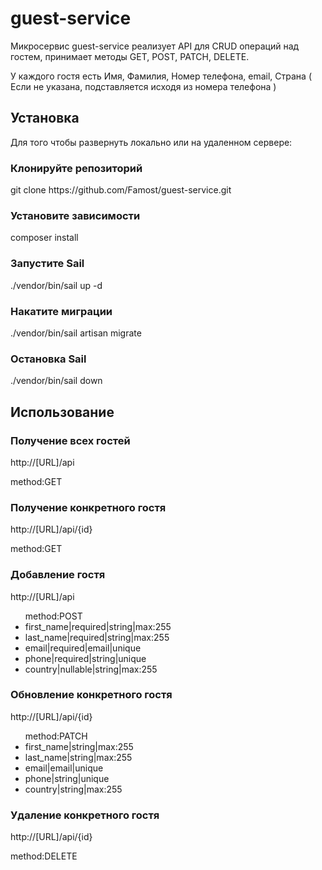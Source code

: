 <h1>guest-service</h1>

<p>Микросервис guest-service реализует API для CRUD операций над гостем, принимает методы GET, POST, PATCH, DELETE.</p>

<p>У каждого гостя есть Имя, Фамилия, Номер телефона, email, Страна ( Если не указана, подставляется исходя из номера телефона )</p>

<h2>Установка</h2>

<p>Для того чтобы развернуть локально или на удаленном сервере:</p>

<h3>Клонируйте репозиторий</h3>
<p>git clone https://github.com/Famost/guest-service.git</p>

<h3>Установите зависимости</h3>
<p>composer install</p>

<h3>Запустите Sail</h3>
<p>./vendor/bin/sail up -d</p>

<h3>Накатите миграции</h3>
<p>./vendor/bin/sail artisan migrate</p>

<h3>Остановка Sail</h3>
<p>./vendor/bin/sail down</p>

<h2>Использование</h2>

<h3>Получение всех гостей</h3>

<p>http://[URL]/api</p>
<p>method:GET</p>

<h3>Получение конкретного гостя</h3>

<p>http://[URL]/api/{id}</p>
<p>method:GET</p>

<h3>Добавление гостя</h3>

<p>http://[URL]/api</p>
<ul>
	method:POST
	<li>first_name|required|string|max:255</li>
	<li>last_name|required|string|max:255</li>
	<li>email|required|email|unique</li>
	<li>phone|required|string|unique</li>
	<li>country|nullable|string|max:255</li>
</ul>

<h3>Обновление конкретного гостя</h3>

<p>http://[URL]/api/{id}</p>
<ul>
	method:PATCH
	<li>first_name|string|max:255</li>
	<li>last_name|string|max:255</li>
	<li>email|email|unique</li>
	<li>phone|string|unique</li>
	<li>country|string|max:255</li>
</ul>

<h3>Удаление конкретного гостя</h3>

<p>http://[URL]/api/{id}</p>
<p>method:DELETE</p>




